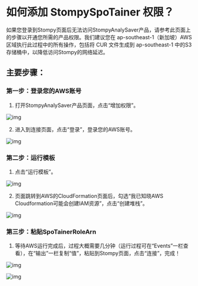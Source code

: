 # 如何添加 StompySpoTainer 权限？

如果您登录到Stompy页面后无法访问StompyAnalySaver产品，请参考此页面上的步骤以开通您所需的产品权限。我们建议您在 ap-southeast-1（新加坡）AWS 区域执行此过程中的所有操作，包括将 CUR 文件生成到 ap-southeast-1 中的S3存储桶中，以降低访问Stompy的网络延迟。

## 主要步骤：

### 第一步：登录您的AWS账号

1. 打开StompyAnalySaver产品页面，点击“增加权限”。

![img](/_images/stompyspotainer-add-permission.png)

2. 进入到连接页面，点击“登录”，登录您的AWS账号。

![img](/_images/stompyspotainer-step1-login.png)

### 第二步：运行模板

1. 点击“运行模板”。

![img](/_images/stompyspotainer-step2-run.png)

2. 页面跳转到AWS的CloudFormation页面后，勾选“我已知晓AWS Cloudformation可能会创建IAM资源”，点击“创建堆栈”。

![img](/_images/stompyspotainer-cloudformation-create.png)

### 第三步：粘贴SpoTainerRoleArn

1. 等待AWS运行完成后，过程大概需要几分钟（运行过程可在“Events”一栏查看），在“输出”一栏复制“值”，粘贴到Stompy页面，点击“连接”，完成！

![img](/_images/stompyspotainer-cloudformation-status.png)

![img](/_images/stompyspotainer-step3-connect.png)
